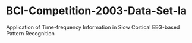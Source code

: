 # BCI-Competition-2003-Data-Set-Ia
Application of Time-frequency Information in Slow Cortical EEG-based Pattern Recognition 
